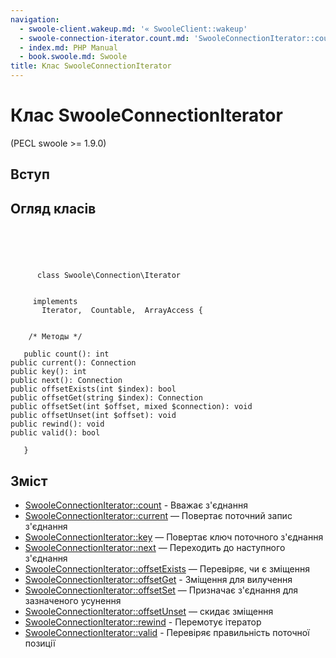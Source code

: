 ```yaml
---
navigation:
  - swoole-client.wakeup.md: '« SwooleClient::wakeup'
  - swoole-connection-iterator.count.md: 'SwooleConnectionIterator::count »'
  - index.md: PHP Manual
  - book.swoole.md: Swoole
title: Клас SwooleConnectionIterator
---
```

# Клас SwooleConnectionIterator

(PECL swoole >= 1.9.0)

## Вступ

## Огляд класів

```classsynopsis



    
     
      class Swoole\Connection\Iterator
     

     implements 
       Iterator,  Countable,  ArrayAccess {


    /* Методы */
    
   public count(): int
public current(): Connection
public key(): int
public next(): Connection
public offsetExists(int $index): bool
public offsetGet(string $index): Connection
public offsetSet(int $offset, mixed $connection): void
public offsetUnset(int $offset): void
public rewind(): void
public valid(): bool

   }
```

## Зміст

-   [SwooleConnectionIterator::count](swoole-connection-iterator.count.md) - Вважає з'єднання
-   [SwooleConnectionIterator::current](swoole-connection-iterator.current.md) — Повертає поточний запис з'єднання
-   [SwooleConnectionIterator::key](swoole-connection-iterator.key.md) — Повертає ключ поточного з'єднання
-   [SwooleConnectionIterator::next](swoole-connection-iterator.next.md) — Переходить до наступного з'єднання
-   [SwooleConnectionIterator::offsetExists](swoole-connection-iterator.offsetexists.md) — Перевіряє, чи є зміщення
-   [SwooleConnectionIterator::offsetGet](swoole-connection-iterator.offsetget.md) - Зміщення для вилучення
-   [SwooleConnectionIterator::offsetSet](swoole-connection-iterator.offsetset.md) — Призначає з'єднання для зазначеного усунення
-   [SwooleConnectionIterator::offsetUnset](swoole-connection-iterator.offsetunset.md) — скидає зміщення
-   [SwooleConnectionIterator::rewind](swoole-connection-iterator.rewind.md) - Перемотує ітератор
-   [SwooleConnectionIterator::valid](swoole-connection-iterator.valid.md) - Перевіряє правильність поточної позиції
